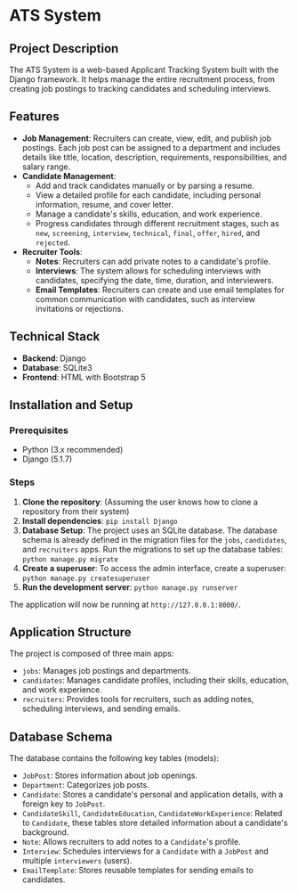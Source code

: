 # ATS System

## Project Description
The ATS System is a web-based Applicant Tracking System built with the Django framework. It helps manage the entire recruitment process, from creating job postings to tracking candidates and scheduling interviews.

## Features
- **Job Management**: Recruiters can create, view, edit, and publish job postings. Each job post can be assigned to a department and includes details like title, location, description, requirements, responsibilities, and salary range.
- **Candidate Management**:
  - Add and track candidates manually or by parsing a resume.
  - View a detailed profile for each candidate, including personal information, resume, and cover letter.
  - Manage a candidate's skills, education, and work experience.
  - Progress candidates through different recruitment stages, such as `new`, `screening`, `interview`, `technical`, `final`, `offer`, `hired`, and `rejected`.
- **Recruiter Tools**:
  - **Notes**: Recruiters can add private notes to a candidate's profile.
  - **Interviews**: The system allows for scheduling interviews with candidates, specifying the date, time, duration, and interviewers.
  - **Email Templates**: Recruiters can create and use email templates for common communication with candidates, such as interview invitations or rejections.

## Technical Stack
- **Backend**: Django
- **Database**: SQLite3
- **Frontend**: HTML with Bootstrap 5

## Installation and Setup

### Prerequisites
- Python (3.x recommended)
- Django (5.1.7)

### Steps
1.  **Clone the repository**: (Assuming the user knows how to clone a repository from their system)
2.  **Install dependencies**: `pip install Django`
3.  **Database Setup**: The project uses an SQLite database. The database schema is already defined in the migration files for the `jobs`, `candidates`, and `recruiters` apps. Run the migrations to set up the database tables:
    `python manage.py migrate`
4.  **Create a superuser**: To access the admin interface, create a superuser:
    `python manage.py createsuperuser`
5.  **Run the development server**:
    `python manage.py runserver`

The application will now be running at `http://127.0.0.1:8000/`.

## Application Structure
The project is composed of three main apps:
- `jobs`: Manages job postings and departments.
- `candidates`: Manages candidate profiles, including their skills, education, and work experience.
- `recruiters`: Provides tools for recruiters, such as adding notes, scheduling interviews, and sending emails.

## Database Schema
The database contains the following key tables (models):
- `JobPost`: Stores information about job openings.
- `Department`: Categorizes job posts.
- `Candidate`: Stores a candidate's personal and application details, with a foreign key to `JobPost`.
- `CandidateSkill`, `CandidateEducation`, `CandidateWorkExperience`: Related to `Candidate`, these tables store detailed information about a candidate's background.
- `Note`: Allows recruiters to add notes to a `Candidate`'s profile.
- `Interview`: Schedules interviews for a `Candidate` with a `JobPost` and multiple `interviewers` (users).
- `EmailTemplate`: Stores reusable templates for sending emails to candidates.
